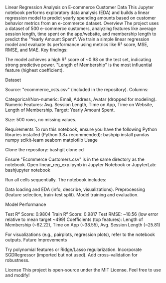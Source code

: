 Linear Regression Analysis on E-commerce Customer Data
This Jupyter notebook performs exploratory data analysis (EDA) and builds a linear regression model to predict yearly spending amounts based on customer behavior metrics from an e-commerce dataset.
Overview
The project uses a dataset of 500 e-commerce customers, analyzing features like average session length, time spent on the app/website, and membership length to predict the "Yearly Amount Spent". We train a simple linear regression model and evaluate its performance using metrics like R² score, MSE, RMSE, and MAE.
Key findings:

The model achieves a high R² score of ~0.98 on the test set, indicating strong predictive power.
"Length of Membership" is the most influential feature (highest coefficient).

Dataset

Source: "ecommerce_csts.csv" (included in the repository).
Columns:

Categorical/Non-numeric: Email, Address, Avatar (dropped for modeling).
Numeric Features: Avg. Session Length, Time on App, Time on Website, Length of Membership.
Target: Yearly Amount Spent.


Size: 500 rows, no missing values.

Requirements
To run this notebook, ensure you have the following Python libraries installed (Python 3.8+ recommended):
bashpip install pandas numpy scikit-learn seaborn matplotlib
Usage

Clone the repository:
bashgit clone <your-repo-url>
cd <repo-name>

Ensure "Ecommerce Customers.csv" is in the same directory as the notebook.
Open linear_reg_exp.ipynb in Jupyter Notebook or JupyterLab:
bashjupyter notebook

Run all cells sequentially. The notebook includes:

Data loading and EDA (info, describe, visualizations).
Preprocessing (feature selection, train-test split).
Model training and evaluation.



Model Performance

Test R² Score: 0.9804
Train R² Score: 0.9817
Test RMSE: ~10.56 (low error relative to mean target ~499)
Coefficients (top features): Length of Membership (~62.22), Time on App (~38.55), Avg. Session Length (~25.81)

For visualizations (e.g., pairplots, regression plots), refer to the notebook outputs.
Future Improvements

Try polynomial features or Ridge/Lasso regularization.
Incorporate SGDRegressor (imported but not used).
Add cross-validation for robustness.

License
This project is open-source under the MIT License. Feel free to use and modify!
